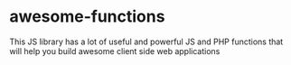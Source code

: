 # awesome-functions
This JS library has a lot of useful and powerful JS and PHP functions that will help you build awesome client side web applications
